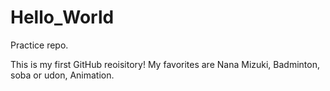 # Hello_World
Practice repo.

This is my first GitHub reoisitory!
My favorites are Nana Mizuki, Badminton, soba or udon, Animation. 
